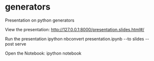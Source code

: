 # generators
Presentation on python generators

View the presentation:
http://127.0.0.1:8000/presentation.slides.html#/

Run the presentation
ipython nbconvert presentation.ipynb --to slides --post serve

Open the Notebook:
ipython notebook

